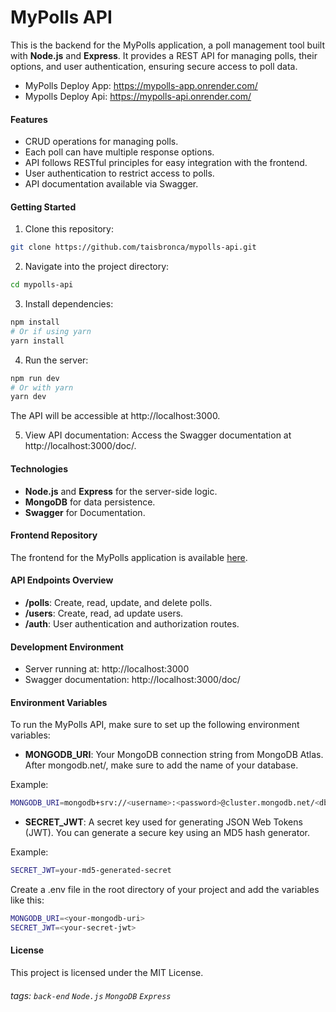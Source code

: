 # MyPolls API

This is the backend for the MyPolls application, a poll management tool built with **Node.js** and **Express**. It provides a REST API for managing polls, their options, and user authentication, ensuring secure access to poll data.

- MyPolls Deploy App: https://mypolls-app.onrender.com/
- Mypolls Deploy Api: https://mypolls-api.onrender.com/

#### Features
- CRUD operations for managing polls.
- Each poll can have multiple response options.
- API follows RESTful principles for easy integration with the frontend.
- User authentication to restrict access to polls.
- API documentation available via Swagger.

#### Getting Started

1. Clone this repository:
```bash
git clone https://github.com/taisbronca/mypolls-api.git
```

2. Navigate into the project directory:
```bash
cd mypolls-api
```

3. Install dependencies:
```bash
npm install
# Or if using yarn
yarn install
```

4. Run the server:
```bash
npm run dev
# Or with yarn
yarn dev
```
The API will be accessible at http://localhost:3000.

5. View API documentation: Access the Swagger documentation at http://localhost:3000/doc/.


#### Technologies
- **Node.js** and **Express** for the server-side logic.
- **MongoDB** for data persistence.
- **Swagger** for Documentation.

#### Frontend Repository
The frontend for the MyPolls application is available [here](https://github.com/taisbronca/mypolls-app).

#### API Endpoints Overview
- **/polls**: Create, read, update, and delete polls.
- **/users**: Create, read, ad update users.
- **/auth**: User authentication and authorization routes.

#### Development Environment
- Server running at: http://localhost:3000
- Swagger documentation: http://localhost:3000/doc/

#### Environment Variables
To run the MyPolls API, make sure to set up the following environment variables:

- **MONGODB_URI**: Your MongoDB connection string from MongoDB Atlas. After mongodb.net/, make sure to add the name of your database.

Example:
```bash
MONGODB_URI=mongodb+srv://<username>:<password>@cluster.mongodb.net/<dbname>?retryWrites=true&w=majority
```
- **SECRET_JWT**: A secret key used for generating JSON Web Tokens (JWT). You can generate a secure key using an MD5 hash generator.

Example:
```bash
SECRET_JWT=your-md5-generated-secret
```

Create a .env file in the root directory of your project and add the variables like this:
```bash
MONGODB_URI=<your-mongodb-uri>
SECRET_JWT=<your-secret-jwt>
```


#### License
This project is licensed under the MIT License.


###### tags: `back-end` `Node.js` `MongoDB` `Express`
